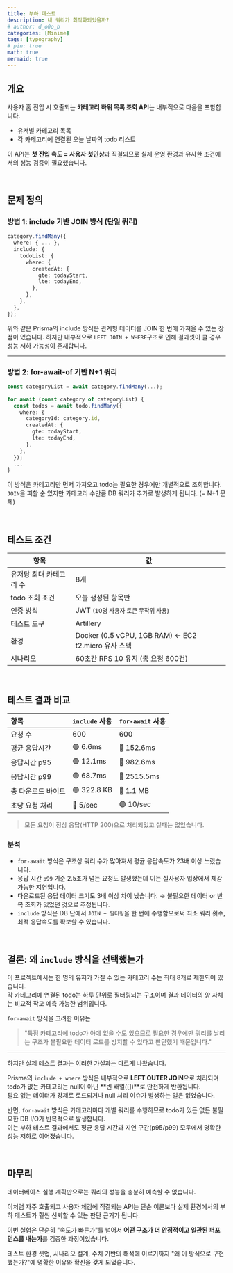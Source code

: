 ```yaml
---
title: 부하 테스트
description: 내 쿼리가 최적화되었을까?
# author: d_o0o_b
categories: [Minime]
tags: [typography]
# pin: true
math: true
mermaid: true
---
```


## 개요
사용자 홈 진입 시 호출되는 **카테고리 하위 목록 조회 API**는 내부적으로 다음을 포함합니다.

- 유저별 카테고리 목록
- 각 카테고리에 연결된 오늘 날짜의 todo 리스트

이 API는 **첫 진입 속도 = 사용자 첫인상**과 직결되므로 실제 운영 환경과 유사한 조건에서의 성능 검증이 필요했습니다.

<br/>

## 문제 정의
### 방법 1: include 기반 JOIN 방식 (단일 쿼리)
```ts
category.findMany({
  where: { ... },
  include: {
    todoList: {
      where: {
        createdAt: {
          gte: todayStart,
          lte: todayEnd,
        },
      },
    },
  },
});

```

위와 같은 Prisma의 include 방식은 관계형 데이터를 JOIN 한 번에 가져올 수 있는 장점이 있습니다.
하지만 내부적으로 `LEFT JOIN + WHERE`구조로 인해 결과셋이 클 경우 성능 저하 가능성이 존재합니다.

---

### 방법 2: for-await-of 기반 N+1 쿼리

```ts
const categoryList = await category.findMany(...);

for await (const category of categoryList) {
  const todos = await todo.findMany({
    where: {
      categoryId: category.id,
      createdAt: {
        gte: todayStart,
        lte: todayEnd,
      },
    },
  });
  ...
}

```

이 방식은 카테고리만 먼저 가져오고 todo는 필요한 경우에만 개별적으로 조회합니다.
`JOIN`을 피할 순 있지만 카테고리 수만큼 DB 쿼리가 추가로 발생하게 됩니다. (= N+1 문제)

<br/>

## 테스트 조건

| 항목            | 값                                               |
| ------------- | ----------------------------------------------- |
| 유저당 최대 카테고리 수 | 8개                                          |
| todo 조회 조건    | 오늘 생성된 항목만                                  |
| 인증 방식         | JWT <small>(10명 사용자 토큰 무작위 사용)</small>     |
| 테스트 도구        | Artillery                                       |
| 환경            | Docker (0.5 vCPU, 1GB RAM) ← EC2 t2.micro 유사 스펙 |
| 시나리오          | 60초간 RPS 10 유지 (총 요청 600건)                      |


<br/>

## 테스트 결과 비교

| 항목   | `include` 사용 | `for-await` 사용|
| :--------------------------- |:---------------------------|:---------------------------|
| 요청 수	  | 600 | 600 |
| 평균 응답시간	 | 🟢 6.6ms| 🔴 152.6ms |
| 응답시간 p95	  | 🟢 12.1ms | 🔴 982.6ms |
| 응답시간 p99  | 🟢 68.7ms | 🔴 2515.5ms |
| 총 다운로드 바이트  | 🟢 322.8 KB | 🔴 1.1 MB |
| 초당 요청 처리 | 🔴 5/sec | 🟢 10/sec  |

> 모든 요청이 정상 응답(HTTP 200)으로 처리되었고 실패는 없었습니다.

### 분석
- `for-await` 방식은 구조상 쿼리 수가 많아져서 평균 응답속도가 23배 이상 느렸습니다.
- 응답 시간 `p99` 기준 2.5초가 넘는 요청도 발생했는데 이는 실사용자 입장에서 체감 가능한 지연입니다.
- 다운로드된 응답 데이터 크기도 3배 이상 차이 났습니다. → 불필요한 데이터 or 반복 조회가 있었던 것으로 추정됩니다.
- `include` 방식은 DB 단에서 `JOIN + 필터링`을 한 번에 수행함으로써 최소 쿼리 횟수, 최적 응답속도를 확보할 수 있습니다.

<br/>

## 결론: 왜 `include` 방식을 선택했는가

이 프로젝트에서는 한 명의 유저가 가질 수 있는 카테고리 수는 최대 8개로 제한되어 있습니다.   
각 카테고리에 연결된 todo는 하루 단위로 필터링되는 구조이며 결과 데이터의 양 자체는 비교적 작고 예측 가능한 범위입니다.

`for-await` 방식을 고려한 이유는 
> "특정 카테고리에 todo가 아예 없을 수도 있으므로 필요한 경우에만 쿼리를 날리는 구조가 불필요한 데이터 로드를 방지할 수 있다고 판단했기 때문입니다."

---

하지만 실제 테스트 결과는 이러한 가설과는 다르게 나왔습니다.

Prisma의 `include + where` 방식은 내부적으로 **LEFT OUTER JOIN**으로 처리되며 todo가 없는 카테고리는 null이 아닌 **빈 배열([])**로 안전하게 반환됩니다.   
필요 없는 데이터가 강제로 로드되거나 null 처리 이슈가 발생하는 일은 없었습니다.

반면, `for-await` 방식은 카테고리마다 개별 쿼리를 수행하므로 todo가 있든 없든 불필요한 DB I/O가 반복적으로 발생합니다.   
이는 부하 테스트 결과에서도 평균 응답 시간과 지연 구간(p95/p99) 모두에서 명확한 성능 저하로 이어졌습니다.

<br/>

## 마무리

데이터베이스 실행 계획만으로는 쿼리의 성능을 충분히 예측할 수 없습니다.

이처럼 자주 호출되고 사용자 체감에 직결되는 API는 단순 이론보다 실제 환경에서의 부하 테스트가 훨씬 신뢰할 수 있는 판단 근거가 됩니다.

이번 실험은 단순히 "속도가 빠른가"를 넘어서 **어떤 구조가 더 안정적이고 일관된 퍼포먼스를 내는가**를 검증한 과정이었습니다.

테스트 환경 셋업, 시나리오 설계, 수치 기반의 해석에 이르기까지 "왜 이 방식으로 구현했는가?"에 명확한 이유와 확신을 갖게 되었습니다.

